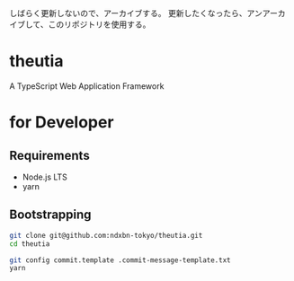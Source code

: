 しばらく更新しないので、アーカイブする。
更新したくなったら、アンアーカイブして、このリポジトリを使用する。

# theutia

A TypeScript Web Application Framework

# for Developer

## Requirements

- Node.js LTS
- yarn

## Bootstrapping

```bash
git clone git@github.com:ndxbn-tokyo/theutia.git
cd theutia

git config commit.template .commit-message-template.txt
yarn
```
